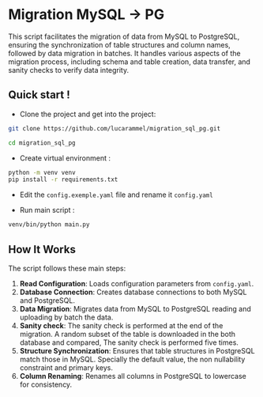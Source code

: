 # Migration MySQL -> PG

This script facilitates the migration of data from MySQL to PostgreSQL, ensuring the synchronization of table structures and column names, followed by data migration in batches. It handles various aspects of the migration process, including schema and table creation, data transfer, and sanity checks to verify data integrity.

## Quick start ! 

- Clone the project and get into the project: 

```bash
git clone https://github.com/lucarammel/migration_sql_pg.git

cd migration_sql_pg
```

- Create virtual environment : 

```bash
python -m venv venv
pip install -r requirements.txt
```

- Edit the `config.exemple.yaml` file and rename it `config.yaml`

- Run main script : 

```bash
venv/bin/python main.py
```

## How It Works

The script follows these main steps:

1. **Read Configuration**: Loads configuration parameters from `config.yaml`.
2. **Database Connection**: Creates database connections to both MySQL and PostgreSQL.
3. **Data Migration**: Migrates data from MySQL to PostgreSQL reading and uploading by batch the data.
4. **Sanity check**: The sanity check is performed at the end of the migration. A random subset of the table is downloaded in the both database and compared, The sanity check is performed five times.
5. **Structure Synchronization**: Ensures that table structures in PostgreSQL match those in MySQL. Specially the default value, the non nullability constraint and primary keys. 
6. **Column Renaming**: Renames all columns in PostgreSQL to lowercase for consistency.

